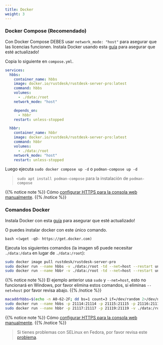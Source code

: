 ```yaml
---
title: Docker
weight: 3
---
```


### Docker Compose (Recomendado)

Con Docker Compose DEBES usar `network_mode: "host"` para asegurar que las licencias funcionen. Instala Docker usando esta [guía](https://docs.docker.com/engine/install) para asegurar que esté actualizado!

Copia lo siguiente en `compose.yml`.

```yaml
services:
  hbbs:
    container_name: hbbs
    image: docker.io/rustdesk/rustdesk-server-pro:latest
    command: hbbs
    volumes:
      - ./data:/root
    network_mode: "host"

    depends_on:
      - hbbr
    restart: unless-stopped

  hbbr:
    container_name: hbbr
    image: docker.io/rustdesk/rustdesk-server-pro:latest
    command: hbbr
    volumes:
      - ./data:/root
    network_mode: "host"
    restart: unless-stopped
```

Luego ejecuta `sudo docker compose up -d` o `podman-compose up -d`

> `sudo apt install podman-compose` para la instalación de `podman-compose`

{{% notice note %}}
Cómo [configurar HTTPS para la consola web manualmente](https://rustdesk.com/docs/en/self-host/rustdesk-server-pro/faq/#set-up-https-for-web-console-manually).
{{% /notice %}}

### Comandos Docker

Instala Docker con esta [guía](https://docs.docker.com/engine/install) para asegurar que esté actualizado!

O puedes instalar docker con este único comando.

```
bash <(wget -qO- https://get.docker.com)
```

Ejecuta los siguientes comandos (la imagen s6 puede necesitar `./data:/data` en lugar de `./data:/root`):

```sh
sudo docker image pull rustdesk/rustdesk-server-pro
sudo docker run --name hbbs -v ./data:/root -td --net=host --restart unless-stopped docker.io/rustdesk/rustdesk-server-pro hbbs
sudo docker run --name hbbr -v ./data:/root -td --net=host --restart unless-stopped docker.io/rustdesk/rustdesk-server-pro hbbr
```

{{% notice note %}}
El ejemplo anterior usa `sudo` y `--net=host`, esto no funcionará en Windows, por favor elimina estos comandos, si eliminas `--net=host` por favor revisa abajo.
{{% /notice %}}

```sh
macaddrhbbs=$(echo -n A0-62-2F; dd bs=1 count=3 if=/dev/random 2>/dev/null |hexdump -v -e '/1 "-%02X"')
sudo docker run --name hbbs -p 21114:21114 -p 21115:21115 -p 21116:21116 -p 21116:21116/udp -p 21118:21118 -v ./data:/root -td --mac-address="$macaddrhbbs" --restart unless-stopped docker.io/rustdesk/rustdesk-server-pro hbbs
sudo docker run --name hbbr -p 21117:21117 -p 21119:21119 -v ./data:/root -td --restart unless-stopped docker.io/rustdesk/rustdesk-server-pro hbbr
```

{{% notice note %}}
Cómo [configurar HTTPS para la consola web manualmente](https://rustdesk.com/docs/en/self-host/rustdesk-server-pro/faq/#set-up-https-for-web-console-manually).
{{% /notice %}}


> Si tienes problemas con SELinux en Fedora, por favor revisa este [problema](https://github.com/rustdesk/rustdesk-server/issues/230).